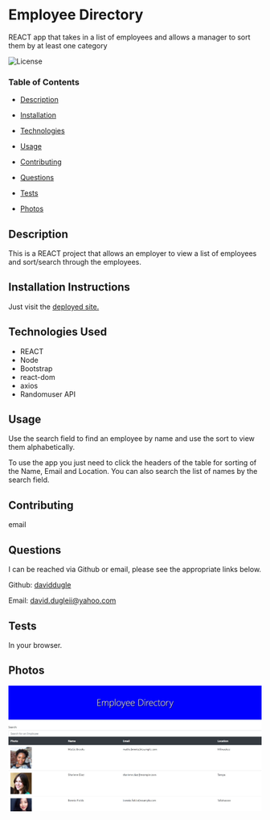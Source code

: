 # Employee Directory


REACT app that takes in a list of employees and allows a manager to sort them by at least one category








![License](https://img.shields.io/badge/license-MIT%20License-green)









### Table of Contents


* [Description](#Description)

* [Installation](#Installation)

* [Technologies](#Technologies)

* [Usage](##Usage)

* [Contributing](#Contributing)

* [Questions](#Questions)

* [Tests](#Tests)

* [Photos](#Photos)















## Description

This is a REACT project that allows an employer to view a list of employees and sort/search through the employees.





## Installation Instructions

Just visit the <a href='https://daviddugle.github.io/employee-directory/' target='_blank'>deployed site.</a>






## Technologies Used

* REACT
* Node
* Bootstrap
* react-dom
* axios
* Randomuser API




## Usage

Use the search field to find an employee by name and use the sort to view them alphabetically.

To use the app you just need to click the headers of the table for sorting of the Name, Email and Location. You can also search the list of names by the search field.







## Contributing

email





## Questions

I can be reached via Github or email, please see the appropriate links below.

Github:
<a href='https://github.com/daviddugle' target='_blank'>daviddugle</a>

Email:
<a href='mailto:david.dugleii@yahoo.com'>david.dugleii@yahoo.com</a>





## Tests

In your browser.



## Photos

![DeployedPhoto](https://github.com/daviddugle/employee-directory/blob/main/assets/Screenshot%202021-01-12%20072952.jpg?raw=true)







